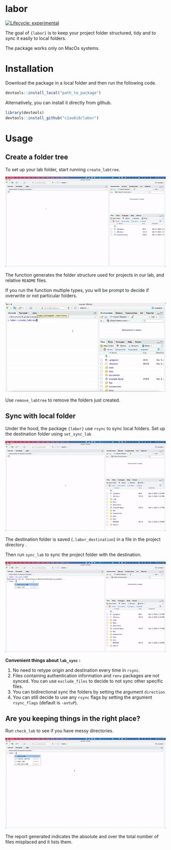 
<!-- README.md is generated from README.Rmd. Please edit that file -->

# labor

<!-- badges: start -->

[![Lifecycle:
experimental](https://img.shields.io/badge/lifecycle-experimental-orange.svg)](https://www.tidyverse.org/lifecycle/#experimental)

<!-- badges: end -->

The goal of `{labor}` is to keep your project folder structured, tidy
and to sync it easily to local folders.

The package works only on MacOs systems.

# Installation

Download the package in a local folder and then run the following code.

``` r
devtools::install_local("path_to_package")
```

Alternatively, you can install it directly from github.

``` r
library(devtools)
devtools::install_github("c1au6i0/labor")
```

# Usage

## Create a folder tree

To set up your lab folder, start running `create_labtree`.

![](inst/gifs_readme/create_labtree.gif)

The function generates the folder structure used for projects in our
lab, and relative `README` files.

If you run the function multiple types, you will be prompt to decide if
overwrite or not particular folders.

![](inst/gifs_readme/create_labfolder2.gif)

Use `remove_labtree` to remove the folders just created.

## Sync with local folder

Under the hood, the package `{labor}` use `rsync` to sync local folders.
Set up the destination folder using `set_sync_lab`

![](inst/gifs_readme/set_destination.gif)

The destination folder is saved (`.labor_destination`) in a file in the
project directory .

Then run `sync_lab` to sync the project folder with the destination.

![](inst/gifs_readme/sync.gif)

**Convenient things about `lab_sync` :**

1.  No need to retype origin and destination every time in `rsync`.
2.  Files containing authentication information and `renv` packages are
    not synced. You can use `exclude_files` to decide to not sync other
    specific files.
3.  You can bidirectional sync the folders by setting the argument
    `direction`
4.  You can still decide to use any `rsync` flags by setting the
    argument `rsync_flags` (default is `-avtuP`).

## Are you keeping things in the right place?

Run `check_lab` to see if you have messy directories.

![](inst/gifs_readme/check_folder.gif)

The report generated indicates the absolute and over the total number of
files misplaced and it lists them.
